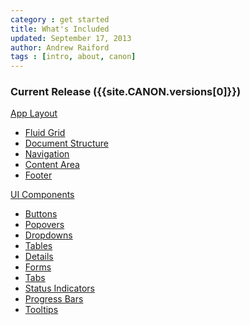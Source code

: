 ```yaml
---
category : get started
title: What's Included
updated: September 17, 2013
author: Andrew Raiford
tags : [intro, about, canon]
---
```


### Current Release ({{site.CANON.versions[0]}})

<p style="margin-bottom: 7px"><a href="/app-layout/">App Layout</a></p>

* [Fluid Grid](/app-layout/#fluid-grid)
* [Document Structure](/app-layout/#document-structure)
* [Navigation](/app-layout/#header-&-navigation)
* [Content Area](/app-layout/#content-area)
* [Footer](/app-layout/#footer)

<p style="margin-bottom: 7px"><a href="/ui-components/">UI Components</a></p>

  * [Buttons](/ui-components/#buttons)
  * [Popovers](/ui-components/#popover)
  * [Dropdowns](/ui-components/#dropdowns)
  * [Tables](/ui-components/#tables)
  * [Details](/ui-components/#details)
  * [Forms](/ui-components/#forms)
  * [Tabs](/ui-components/#tabs)
  * [Status Indicators](/ui-components/#status-indicators)
  * [Progress Bars](/ui-components/#progress-bars)
  * [Tooltips](/ui-components/#tooltips)
